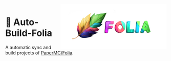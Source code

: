 <img src="./folia.png" alt="logo" height="140" align="right">

# 🔨 Auto-Build-Folia

A automatic sync and build projects of [PaperMC/Folia](https://github.com/papermc/folia).
